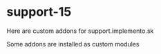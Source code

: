 # support-15
Here are custom addons for support.implemento.sk

Some addons are installed as custom modules


